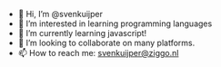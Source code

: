 - 👋 Hi, I’m @svenkuijper
- 👀 I’m interested in learning programming languages
- 🌱 I’m currently learning javascript!
- 💞️ I’m looking to collaborate on many platforms.
- 📫 How to reach me: svenkuijper@ziggo.nl

<!---
svenkuijper/svenkuijper is a ✨ special ✨ repository because its `README.md` (this file) appears on your GitHub profile.
You can click the Preview link to take a look at your changes.
--->
